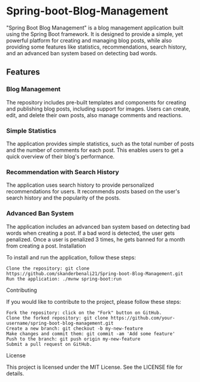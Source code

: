 # Spring-boot-Blog-Management

"Spring Boot Blog Management" is a blog management application built using the Spring Boot framework. It is designed to provide a simple, yet powerful platform for creating and managing blog posts, while also providing some features like statistics, recommendations, search history, and an advanced ban system based on detecting bad words.

## Features

### Blog Management

The repository includes pre-built templates and components for creating and publishing blog posts, including support for images. Users can create, edit, and delete their own posts, also manage comments and reactions.

### Simple Statistics

The application provides simple statistics, such as the total number of posts and the number of comments for each post. This enables users to get a quick overview of their blog's performance.

### Recommendation with Search History

The application uses search history to provide personalized recommendations for users. It recommends posts based on the user's search history and the popularity of the posts.

### Advanced Ban System

The application includes an advanced ban system based on detecting bad words when creating a post. If a bad word is detected, the user gets penalized. Once a user is penalized 3 times, he gets banned for a month from creating a post.
Installation

To install and run the application, follow these steps:

    Clone the repository: git clone https://github.com/skanderbenali21/Spring-boot-Blog-Management.git
    Run the application: ./mvnw spring-boot:run

Contributing

If you would like to contribute to the project, please follow these steps:

    Fork the repository: click on the "Fork" button on GitHub.
    Clone the forked repository: git clone https://github.com/your-username/spring-boot-blog-management.git
    Create a new branch: git checkout -b my-new-feature
    Make changes and commit them: git commit -am 'Add some feature'
    Push to the branch: git push origin my-new-feature
    Submit a pull request on GitHub.

License

This project is licensed under the MIT License. See the LICENSE file for details.

